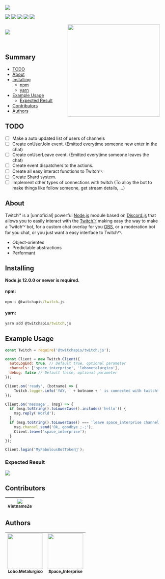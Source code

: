 [<img src="https://cdn.discordapp.com/attachments/780245027212492812/780245250382757930/TwitchJS.png">]()

<p>
  <a href="https://discord.gg/26KFSUbVFe"><img src="https://img.shields.io/discord/773920681246851083?style=for-the-badge&color=7289da&logo=discord&logoColor=FFFFFF"/></a>
  <a href="https://www.npmjs.com/package/@twitchapis/twitch.js"><img src="https://img.shields.io/npm/v/@twitchapis/twitch.js.svg?style=for-the-badge&maxAge=3600"/></a>
  <a href="https://www.npmjs.com/package/@twitchapis/twitch.js"><img src="https://img.shields.io/npm/dt/@twitchapis/twitch.js.svg?style=for-the-badge&maxAge=3600"/></a>
  <a href="https://github.com/twitchapis/twitch.js"><img src="https://github.com/twitchapis/twitch.js/workflows/Testing/badge.svg"/></a>
  <a href="https://github.com/twitchapis/twitch.js"><img src="https://img.shields.io/david/twitchapis/twitch.js.svg?style=for-the-badge&maxAge=3600"/></a>
</p>

[<img src="https://media.discordapp.net/attachments/780245027212492812/785968486018318356/Novo_Projeto6.png?width=1440&height=480" align='right' width='300'/>](https://discord.gg/26KFSUbVFe) [<span><br/><img src="https://nodei.co/npm/@twitchapis/twitch.js.png?downloads=true&stars=true" align='left'/></span>](https://www.npmjs.com/package/@twitchapis/twitch.js)

<br/>
<br/>

## Summary

- [TODO](#todo)
- [About](#about)
- [Installing](#installing)
  - [npm](#npm)
  - [yarn](#yarn)
- [Example Usage](#example-usage)
  - [Expected Result](#expected-result)
- [Contributors](#contributors)
- [Authors](#authors)

## TODO

- [ ] Make a auto updated list of users of channels
- [ ] Create onUserJoin event. (Emitted everytime someone new enter in the chat)
- [ ] Create onUserLeave event. (Emitted everytime someone leaves the chat)
- [ ] Create event dispatchers to the actions.
- [ ] Create all easy interact functions to Twitchᵀⱽ.
- [ ] Create Shard system.
- [ ] Implement other types of connections with twitch (To alloy the bot to make things like follow someone, get stream details, ...)

## About

Twitchʲˢ is a [unnoficial] powerful [Node.js](https://nodejs.org) module based on [Discord.js](https://github.com/discordjs/discord.js) that allows you to easily interact with the
[Twitchᵀⱽ](https://twitch.tv) making easy the way to make a Twitchᵀⱽ bot, for a custom chat overlay for you [OBS](https://obsproject.com/), or a moderation bot for you chat, or you just want a easy interface to Twitchᵀⱽ.

- Object-oriented
- Predictable abstractions
- Performant

## Installing

**Node.js 12.0.0 or newer is required.**

#### npm:

```bat
npm i @twitchapis/twitch.js
```

#### yarn:

```bat
yarn add @twitchapis/twitch.js
```

## Example Usage

```javascript
const Twitch = require('@twitchapis/twitch.js');

const Client = new Twitch.Client({
  autoLogEnd: true, // Default true, optional parameter
  channels: ['space_interprise', 'lobometalurgico'],
  debug: false // Default false, optional parameter
});

Client.on('ready', (botname) => {
    Twitch.logger.info('YAY, ' + botname + ' is connected with twitch!');
});

Client.on('message', (msg) => {
  if (msg.toString().toLowerCase().includes('hello')) {
    msg.reply('World');
  }
  if (msg.toString().toLowerCase() === 'leave space_interprise channel') {
    msg.channel.send('Ok, goodbye ;-;');
    Client.leave('space_interprise');
  }
});

Client.login('MyFabolousBotToken🤫');
```

### Expected Result

<img src='https://media.discordapp.net/attachments/780245027212492812/786706825298182164/unknown.png'></img>

## Contributors

| [<img src="https://avatars0.githubusercontent.com/u/10421864?s=120&v=4" witdh=115><br><sub>VietnameZe</sub>](https://github.com/VietnameZe) |
| :-----------------------------------------------------------------------------------------------------------------------------------------: |

## Authors

| [<img src="https://avatars3.githubusercontent.com/u/43734867?s=460&u=4c7c28e1c72445f234f37ca2cf8b000133fdfd24&v=4" width=115><br><sub>Lobo Metalurgico</sub>](https://github.com/LoboMetalurgico) | [<img src="https://avatars1.githubusercontent.com/u/44732812?s=460&u=37014703e35379861b0abbd585d035304e1e061d&v=4" width=115><br><sub>Space_Interprise</sub>](https://github.com/emanuelfranklyn) |
| :-----------------------------------------------------------------------------------------------------------------------------------------------------------------------------------------------: | :-----------------------------------------------------------------------------------------------------------------------------------------------------------------------------------------------: |
